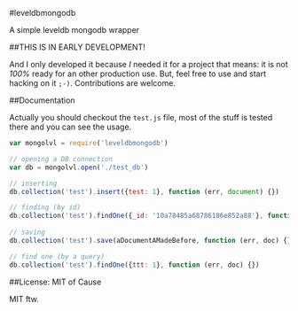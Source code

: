 #leveldbmongodb

A simple leveldb mongodb wrapper

##THIS IS IN EARLY DEVELOPMENT!

And I only developed it because *I* needed it for a project that means: it is not *100%* ready for an other production use. But, feel free to use and start hacking on it `;-)`. Contributions are welcome.

##Documentation

Actually you should checkout the `test.js` file, most of the stuff is tested there and you can see the usage.

```javascript
var mongolvl = require('leveldbmongodb')

// opening a DB connection
var db = mongolvl.open('./test_db')

// inserting
db.collection('test').insert({test: 1}, function (err, document) {})

// finding (by id)
db.collection('test').findOne({_id: '10a78485a68786186e852a88'}, function (err, doc) {})
  
// saving
db.collection('test').save(aDocumentAMadeBefore, function (err, doc) {})

// find one (by a query)
db.collection('test').findOne({ttt: 1}, function (err, doc) {})
```

##License: MIT of Cause

MIT ftw.
